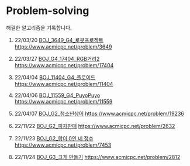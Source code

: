 # Problem-solving

해결한 알고리즘을 기록합니다.

1. 22/03/20
[BOJ_3649_G4_로봇프로젝트](./BOJ/BOJ_3649_G4_%EB%A1%9C%EB%B4%87%ED%94%84%EB%A1%9C%EC%A0%9D%ED%8A%B8.java) 
<https://www.acmicpc.net/problem/3649>

2. 22/03/27
[BOJ_G4_17404_RGB거리2](./BOJ/BOJ_17404_G4_RGB%EA%B1%B0%EB%A6%AC2.java)
<https://www.acmicpc.net/problem/17404>

3. 22/04/04
[BOJ_11404_G4_플로이드](./BOJ/BOJ_11404_G4_%ED%94%8C%EB%A1%9C%EC%9D%B4%EB%93%9C.java)
<https://www.acmicpc.net/problem/11404>

4. 22/04/06
[BOJ_11559_G4_PuyoPuyo](./BOJ/BOJ_11559_G4_PuyoPuyo.java)
<https://www.acmicpc.net/problem/11559>

5. 22/04/07
[BOJ_G2_청소년상어](./BOJ/BOJ_G2_%EC%B2%AD%EC%86%8C%EB%85%84%EC%83%81%EC%96%B4.java)
<https://www.acmicpc.net/problem/19236>

6. 22/11/22
[BOJ_G2_피자판매](./BOJ/BOJ_G2_%ED%94%BC%EC%9E%90%ED%8C%90%EB%A7%A4.java)
<https://www.acmicpc.net/problem/2632>

7. 22/11/23
[BOJ_G2_합이 0인 네 정수](./%EB%B0%B1%EC%A4%80/Gold/7453.%E2%80%85%ED%95%A9%EC%9D%B4%E2%80%850%EC%9D%B8%E2%80%85%EB%84%A4%E2%80%85%EC%A0%95%EC%88%98/%ED%95%A9%EC%9D%B4%E2%80%850%EC%9D%B8%E2%80%85%EB%84%A4%E2%80%85%EC%A0%95%EC%88%98.java)
<https://www.acmicpc.net/problem/7453>

8. 22/11/24
[BOJ_G3_크게 만들기](./%EB%B0%B1%EC%A4%80/Gold/2812.%E2%80%85%ED%81%AC%EA%B2%8C%E2%80%85%EB%A7%8C%EB%93%A4%EA%B8%B0/%ED%81%AC%EA%B2%8C%E2%80%85%EB%A7%8C%EB%93%A4%EA%B8%B0.java)
<https://www.acmicpc.net/problem/2812>
